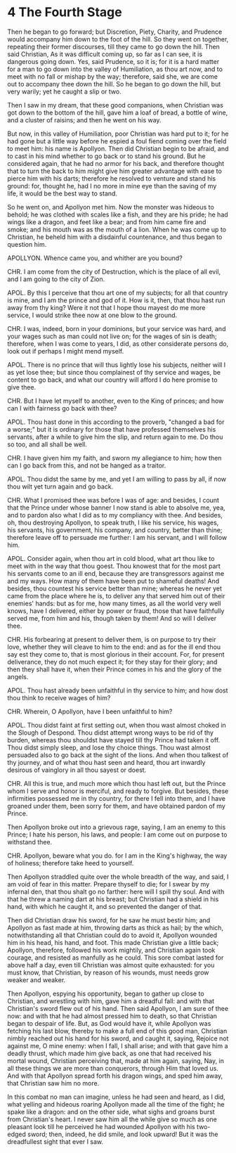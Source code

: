 # 4 The Fourth Stage

Then he began to go forward; but Discretion, Piety, Charity, and Prudence would accompany him down to the foot of the hill. So they went on together, repeating their former discourses, till they came to go down the hill. Then said Christian, As it was difficult coming up, so far as I can see, it is dangerous going down. Yes, said Prudence, so it is; for it is a hard matter for a man to go down into the valley of Humiliation, as thou art now, and to meet with no fall or mishap by the way; therefore, said she, we are come out to accompany thee down the hill. So he began to go down the hill, but very warily; yet he caught a slip or two.

Then I saw in my dream, that these good companions, when Christian was got down to the bottom of the hill, gave him a loaf of bread, a bottle of wine, and a cluster of raisins; and then he went on his way.

But now, in this valley of Humiliation, poor Christian was hard put to it; for he had gone but a little way before he espied a foul fiend coming over the field to meet him: his name is Apollyon. Then did Christian begin to be afraid, and to cast in his mind whether to go back or to stand his ground. But he considered again, that he had no armor for his back, and therefore thought that to turn the back to him might give him greater advantage with ease to pierce him with his darts; therefore he resolved to venture and stand his ground: for, thought he, had I no more in mine eye than the saving of my life, it would be the best way to stand.

So he went on, and Apollyon met him. Now the monster was hideous to behold; he was clothed with scales like a fish, and they are his pride; he had wings like a dragon, and feet like a bear; and from him came fire and smoke; and his mouth was as the mouth of a lion. When he was come up to Christian, he beheld him with a disdainful countenance, and thus began to question him.

APOLLYON. Whence came you, and whither are you bound? 

CHR. I am come from the city of Destruction, which is the place of all evil, and I am going to the city of Zion.

APOL. By this I perceive that thou art one of my subjects; for all that country is mine, and I am the prince and god of it. How is it, then, that thou hast run away from thy king? Were it not that I hope thou mayest do me more service, I would strike thee now at one blow to the ground.

CHR. I was, indeed, born in your dominions, but your service was hard, and your wages such as man could not live on; for the wages of sin is death; therefore, when I was come to years, I did, as other considerate persons do, look out if perhaps I might mend myself.

APOL. There is no prince that will thus lightly lose his subjects, neither will I as yet lose thee; but since thou complainest of thy service and wages, be content to go back, and what our country will afford I do here promise to give thee.

CHR. But I have let myself to another, even to the King of princes; and how can I with fairness go back with thee?

APOL. Thou hast done in this according to the proverb, "changed a bad for a worse;" but it is ordinary for those that have professed themselves his servants, after a while to give him the slip, and return again to me. Do thou so too, and all shall be well.

CHR. I have given him my faith, and sworn my allegiance to him; how then can I go back from this, and not be hanged as a traitor.

APOL. Thou didst the same by me, and yet I am willing to pass by all, if now thou wilt yet turn again and go back.

CHR. What I promised thee was before I was of age: and besides, I count that the Prince under whose banner I now stand is able to absolve me, yea, and to pardon also what I did as to my compliancy with thee. And besides, oh, thou destroying Apollyon, to speak truth, I like his service, his wages, his servants, his government, his company, and country, better than thine; therefore leave off to persuade me further: I am his servant, and I will follow him.

APOL. Consider again, when thou art in cold blood, what art thou like to meet with in the way that thou goest. Thou knowest that for the most part his servants come to an ill end, because they are transgressors against me and my ways. How many of them have been put to shameful deaths! And besides, thou countest his service better than mine; whereas he never yet came from the place where he is, to deliver any that served him out of their enemies' hands: but as for me, how many times, as all the world very well knows, have I delivered, either by power or fraud, those that have faithfully served me, from him and his, though taken by them! And so will I deliver thee.

CHR. His forbearing at present to deliver them, is on purpose to try their love, whether they will cleave to him to the end: and as for the ill end thou say est they come to, that is most glorious in their account. For, for present deliverance, they do not much expect it; for they stay for their glory; and then they shall have it, when their Prince comes in his and the glory of the angels.

APOL. Thou hast already been unfaithful in thy service to him; and how dost thou think to receive wages of him?

CHR. Wherein, O Apollyon, have I been unfaithful to him?

APOL. Thou didst faint at first setting out, when thou wast almost choked in the Slough of Despond. Thou didst attempt wrong ways to be rid of thy burden, whereas thou shouldst have stayed till thy Prince had taken it off. Thou didst simply sleep, and lose thy choice things. Thou wast almost persuaded also to go back at the sight of the lions. And when thou talkest of thy journey, and of what thou hast seen and heard, thou art inwardly desirous of vainglory in all thou sayest or doest.

CHR. All this is true, and much more which thou hast left out, but the Prince whom I serve and honor is merciful, and ready to forgive. But besides, these infirmities possessed me in thy country, for there I fell into them, and I have groaned under them, been sorry for them, and have obtained pardon of my Prince.

Then Apollyon broke out into a grievous rage, saying, I am an enemy to this Prince; I hate his person, his laws, and people: I am come out on purpose to withstand thee.

CHR. Apollyon, beware what you do. for I am in the King's highway, the way of holiness; therefore take heed to yourself.

Then Apollyon straddled quite over the whole breadth of the way, and said, I am void of fear in this matter. Prepare thyself to die; for I swear by my infernal den, that thou shalt go no farther: here will I spill thy soul. And with that he threw a naming dart at his breast; but Christian had a shield in his hand, with which he caught it, and so prevented the danger of that.

Then did Christian draw his sword, for he saw he must bestir him; and Apollyon as fast made at him, throwing darts as thick as hail; by the which, notwithstanding all that Christian could do to avoid it, Apollyon wounded him in his head, his hand, and foot. This made Christian give a little back; Apollyon, therefore, followed his work mightily, and Christian again took courage, and resisted as manfully as he could. This sore combat lasted for above half a day, even till Christian was almost quite exhausted: for you must know, that Christian, by reason of his wounds, must needs 
grow weaker and weaker.

Then Apollyon, espying his opportunity, began to gather up close to Christian, and wrestling with him, gave him a dreadful fall: and with that Christian's sword flew out of his hand. Then said Apollyon, I am sure of thee now: and with that he had almost pressed him to death, so that Christian began to despair of life. But, as God would have it, while Apollyon was fetching his last blow, thereby to make a full end of this good man, Christian nimbly reached out his hand for his sword, and caught it, saying, Rejoice not against me, O mine enemy: when I fall, I shall arise; and with 
that gave him a deadly thrust, which made him give back, as one that had received his mortal wound, Christian perceiving that, made at him again, saying, Nay, in all these things we are more than conquerors, through Him that loved us. And with that Apollyon 
spread forth his dragon wings, and sped him away, that Christian saw him no more.

In this combat no man can imagine, unless he had seen and heard, as I did, what yelling and hideous roaring Apollyon made all the time of the fight; he spake like a dragon: and on the other side, what sighs and groans burst from Christian's heart. I never saw him all the while give so much as one pleasant look till he perceived he had wounded Apollyon with his two-edged sword; then, indeed, he did smile, and look upward! But it was the dreadfullest sight that ever I saw.